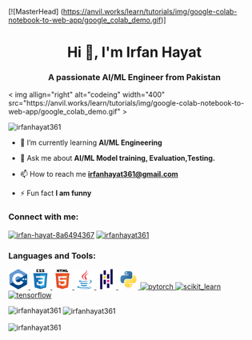 [![MasterHead] (https://anvil.works/learn/tutorials/img/google-colab-notebook-to-web-app/google_colab_demo.gif)]
<h1 align="center">Hi 👋, I'm Irfan Hayat</h1>
<h3 align="center">A passionate AI/ML Engineer from Pakistan</h3>
< img allign="right" alt="codeing" width="400" src="https://anvil.works/learn/tutorials/img/google-colab-notebook-to-web-app/google_colab_demo.gif" >

<p align="left"> <img src="https://komarev.com/ghpvc/?username=irfanhayat361&label=Profile%20views&color=0e75b6&style=flat" alt="irfanhayat361" /> </p>

- 🌱 I’m currently learning **AI/ML Engineering**

- 💬 Ask me about **AI/ML Model training, Evaluation,Testing.**

- 📫 How to reach me **irfanhayat361@gmail.com**

- ⚡ Fun fact **I am funny**

<h3 align="left">Connect with me:</h3>
<p align="left">
<a href="https://linkedin.com/in/irfan-hayat-8a6494367" target="blank"><img align="center" src="https://raw.githubusercontent.com/rahuldkjain/github-profile-readme-generator/master/src/images/icons/Social/linked-in-alt.svg" alt="irfan-hayat-8a6494367" height="30" width="40" /></a>
<a href="https://kaggle.com/irfanhayat361" target="blank"><img align="center" src="https://raw.githubusercontent.com/rahuldkjain/github-profile-readme-generator/master/src/images/icons/Social/kaggle.svg" alt="irfanhayat361" height="30" width="40" /></a>
</p>

<h3 align="left">Languages and Tools:</h3>
<p align="left"> <a href="https://www.w3schools.com/cpp/" target="_blank" rel="noreferrer"> <img src="https://raw.githubusercontent.com/devicons/devicon/master/icons/cplusplus/cplusplus-original.svg" alt="cplusplus" width="40" height="40"/> </a> <a href="https://www.w3schools.com/css/" target="_blank" rel="noreferrer"> <img src="https://raw.githubusercontent.com/devicons/devicon/master/icons/css3/css3-original-wordmark.svg" alt="css3" width="40" height="40"/> </a> <a href="https://www.w3.org/html/" target="_blank" rel="noreferrer"> <img src="https://raw.githubusercontent.com/devicons/devicon/master/icons/html5/html5-original-wordmark.svg" alt="html5" width="40" height="40"/> </a> <a href="https://www.java.com" target="_blank" rel="noreferrer"> <img src="https://raw.githubusercontent.com/devicons/devicon/master/icons/java/java-original.svg" alt="java" width="40" height="40"/> </a> <a href="https://pandas.pydata.org/" target="_blank" rel="noreferrer"> <img src="https://raw.githubusercontent.com/devicons/devicon/2ae2a900d2f041da66e950e4d48052658d850630/icons/pandas/pandas-original.svg" alt="pandas" width="40" height="40"/> </a> <a href="https://www.python.org" target="_blank" rel="noreferrer"> <img src="https://raw.githubusercontent.com/devicons/devicon/master/icons/python/python-original.svg" alt="python" width="40" height="40"/> </a> <a href="https://pytorch.org/" target="_blank" rel="noreferrer"> <img src="https://www.vectorlogo.zone/logos/pytorch/pytorch-icon.svg" alt="pytorch" width="40" height="40"/> </a> <a href="https://scikit-learn.org/" target="_blank" rel="noreferrer"> <img src="https://upload.wikimedia.org/wikipedia/commons/0/05/Scikit_learn_logo_small.svg" alt="scikit_learn" width="40" height="40"/> </a> <a href="https://www.tensorflow.org" target="_blank" rel="noreferrer"> <img src="https://www.vectorlogo.zone/logos/tensorflow/tensorflow-icon.svg" alt="tensorflow" width="40" height="40"/> </a> </p>

<p><img align="left" src="https://github-readme-stats.vercel.app/api/top-langs?username=irfanhayat361&show_icons=true&locale=en&layout=compact" alt="irfanhayat361" /></p>

<p>&nbsp;<img align="center" src="https://github-readme-stats.vercel.app/api?username=irfanhayat361&show_icons=true&locale=en" alt="irfanhayat361" /></p>

<p><img align="center" src="https://github-readme-streak-stats.herokuapp.com/?user=irfanhayat361&" alt="irfanhayat361" /></p>

